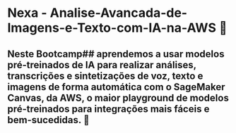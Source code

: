 # Nexa - Analise-Avancada-de-Imagens-e-Texto-com-IA-na-AWS 🤖

## Neste Bootcamp## aprendemos a usar modelos pré-treinados de IA para realizar análises, transcrições e sintetizações de voz, texto e imagens de forma automática com o SageMaker Canvas, da AWS, o maior playground de modelos pré-treinados para integrações mais fáceis e bem-sucedidas. 🥇

